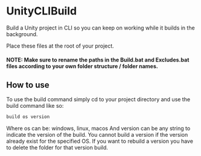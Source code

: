 # UnityCLIBuild
Build a Unity project in CLI so you can keep on working while it builds in the background.

Place these files at the root of your project.

#### NOTE: Make sure to rename the paths in the Build.bat and Excludes.bat files according to your own folder structure / folder names.

## How to use

To use the build command simply cd to your project directory and use the build command like so:
```bat
build os version
```

Where os can be: windows, linux, macos
And version can be any string to indicate the version of the build. You cannot build a version if the version already exist for the specified OS. If you want to rebuild a version you have to delete the folder for that version build.

